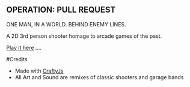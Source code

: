 ## OPERATION: PULL REQUEST

ONE MAN, IN A WORLD. BEHIND ENEMY LINES.

A 2D 3rd person shooter homage to arcade games of the past.

[Play it here](http://zombiebros.github.com/game-off-2012/)
....


#Credits

* Made with [CraftyJs](http://craftyjs.com/)
* All Art and Sound are remixes of classic shooters and garage bands